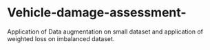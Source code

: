 # Vehicle-damage-assessment-
Application of Data augmentation on small dataset and application of weighted loss on imbalanced dataset.
